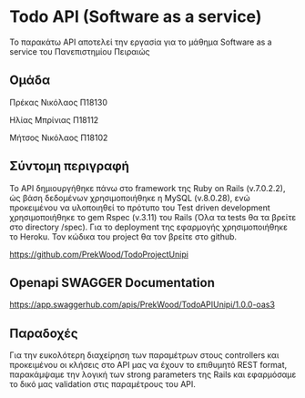 # Todo API (Software as a service)

Το παρακάτω API αποτελεί την εργασία για το μάθημα Software as a service του Πανεπιστημίου Πειραιώς


## Ομάδα

Πρέκας Νικόλαος Π18130

Ηλίας Μπρίνιας Π18112

Μήτσος Νικόλαος Π18102



##  Σύντομη περιγραφή

Το API δημιουργήθηκε πάνω στο framework της Ruby on Rails (v.7.0.2.2), ώς βάση δεδομένων χρησιμοποιήθηκε η MySQL (v.8.0.28), ενώ προκειμένου να υλοποιηθεί το πρότυπο του Test driven development χρησιμοποιήθηκε το gem Rspec (v.3.11) του Rails (Όλα τα tests θα τα βρείτε στο directory /spec). Για το deployment της εφαρμογής χρησιμοποιήθηκε το Heroku. Τον κώδικα του project θα τον βρείτε στο github.

https://github.com/PrekWood/TodoProjectUnipi

##  Οpenapi SWAGGER Documentation

https://app.swaggerhub.com/apis/PrekWood/TodoAPIUnipi/1.0.0-oas3


##  Παραδοχές

Για την ευκολότερη διαχείρηση των παραμέτρων στους controllers και προκειμένου οι κλήσεις στο API μας να έχουν το επιθυμητό REST format, παρακάμψαμε την λογική των strong parameters της Rails και εφαρμόσαμε το δικό μας validation στις παραμέτρους του API.